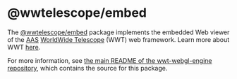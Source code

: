 # @wwtelescope/embed

The [@wwtelescope/embed] package implements the embedded Web viewer of the [AAS]
[WorldWide Telescope][wwt-home] (WWT) web framework. Learn more about WWT
[here][wwt-home].

[@wwtelescope/embed]: https://www.npmjs.com/package/@wwtelescope/embed
[AAS]: https://aas.org/
[wwt-home]: https://worldwidetelescope.org/home/

For more information, see [the main README of the wwt-webgl-engine
repository][main-readme], which contains the source for this package.

[main-readme]: https://github.com/WorldWideTelescope/wwt-webgl-engine/#readme

